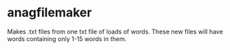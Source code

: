 # anagfilemaker
Makes .txt files from one txt file of loads of words. These new files will have words containing only 1-15 words in them.
